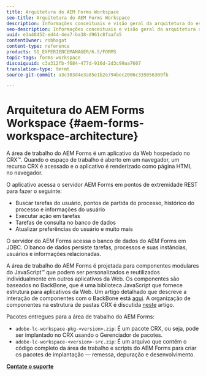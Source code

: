 ```yaml
---
title: Arquitetura do AEM Forms Workspace
seo-title: Arquitetura do AEM Forms Workspace
description: Informações conceituais e visão geral da arquitetura do espaço de trabalho do LiveCycle AEM Forms.
seo-description: Informações conceituais e visão geral da arquitetura do espaço de trabalho do LiveCycle AEM Forms.
uuid: e1a48452-ed44-4ea7-ba38-d961c8faafa5
contentOwner: robhagat
content-type: reference
products: SG_EXPERIENCEMANAGER/6.5/FORMS
topic-tags: forms-workspace
discoiquuid: c3a312fb-f684-477d-916d-2d3c99aa7607
translation-type: tm+mt
source-git-commit: a3c303d4e3a85e1b2e794bec2006c335056309fb

---
```



# Arquitetura do AEM Forms Workspace {#aem-forms-workspace-architecture}

A área de trabalho do AEM Forms é um aplicativo da Web hospedado no CRX™. Quando o espaço de trabalho é aberto em um navegador, um recurso CRX é acessado e o aplicativo é renderizado como página HTML no navegador.

O aplicativo acessa o servidor AEM Forms em pontos de extremidade REST para fazer o seguinte:

* Buscar tarefas do usuário, pontos de partida do processo, histórico do processo e informações do usuário
* Executar ação em tarefas
* Tarefas de consulta no banco de dados
* Atualizar preferências do usuário e muito mais

O servidor do AEM Forms acessa o banco de dados do AEM Forms em JDBC. O banco de dados persiste tarefas, processos e suas instâncias, usuários e informações relacionadas.

A área de trabalho do AEM Forms é projetada para componentes modulares do JavaScript™ que podem ser personalizados e reutilizados individualmente em outros aplicativos da Web. Os componentes são baseados no BackBone, que é uma biblioteca JavaScript que fornece estrutura para aplicativos da Web. Um artigo detalhado que descreve a interação de componentes com o BackBone está [aqui](/help/forms/using/backbone-interaction.md). A organização de componentes na estrutura de pastas CRX é discutida [neste](/help/forms/using/folder-structure.md) artigo.

Pacotes entregues para a área de trabalho do AEM Forms:

* `adobe-lc-workspace-pkg-<version>.zip`: É um pacote CRX, ou seja, pode ser implantado no CRX usando o Gerenciador de pacotes.
* `adobe-lc-workspace-<version>-src.zip`: É um arquivo que contém o código completo da área de trabalho e scripts do AEM Forms para criar os pacotes de implantação — remessa, depuração e desenvolvimento.

**[Contate o suporte](https://www.adobe.com/account/sign-in.supportportal.html)**
